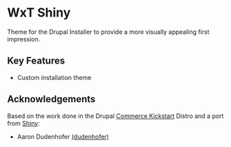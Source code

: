 WxT Shiny
=========
Theme for the Drupal Installer to provide a more visually appealing first impression.

Key Features
------------

* Custom installation theme

Acknowledgements
----------------

Based on the work done in the Drupal [Commerce Kickstart][commerce_kickstart] Distro and a port from [Shiny][shiny]:

  * Aaron Dudenhofer [(dudenhofer)][dudenhofer]

<!-- Links Referenced -->

[dudenhofer]:                 http://drupal.org/user/254160
[commerce_kickstart]:         http://www.drupal.org/project/commerce_kickstart
[shiny]:                      http://www.drupal.org/project/shiny

